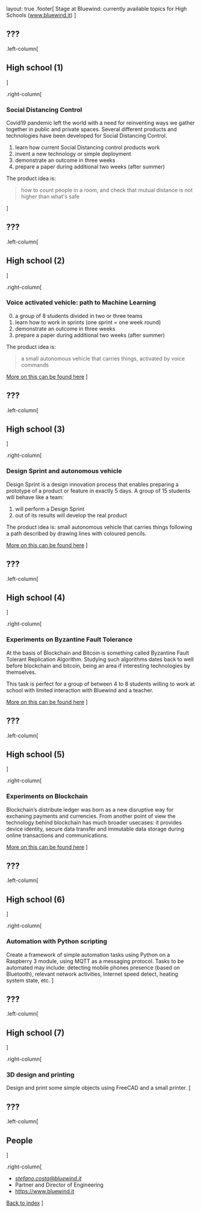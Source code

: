 layout: true
.footer[
Stage at Bluewind: currently available topics for High Schools (www.bluewind.it)
]

???
---

.left-column[
## High school (1)
]

.right-column[
### Social Distancing Control

Covid19 pandemic left the world with a need for reinventing ways we gather together in public and private spaces.
Several different products and technologies have been developed for Social Distancing Control.

1. learn how current Social Distancing control products work
2. invent a new technology or simple deployment
3. demonstrate an outcome in three weeks
4. prepare a paper during additional two weeks (after summer)

The product idea is:

> how to count people in a room, and check that mutual distance is not higher than what's safe

]


???
---

.left-column[
## High school (2)
]

.right-column[
### Voice activated vehicle: path to Machine Learning

0. a group of 8 students divided in two or three teams
1. learn how to work in sprints (one sprint = one week round)
2. demonstrate an outcome in three weeks
3. prepare a paper during additional two weeks (after summer)

The product idea is:

>a small autonomous vehicle that carries things, activated by voice commands

[More on this can be found here](TOPICS-highsc-vehicleml.html)
]


???
---

.left-column[
## High school (3)
]

.right-column[
### Design Sprint and autonomous vehicle

Design Sprint is a design innovation process that enables
preparing a prototype of a product or feature in exactly 5 days.
A group of 15 students will behave like a team:

1. will perform a Design Sprint
2. out of its results will develop the real product

The product idea is: small autonomous vehicle that carries things
following a path described by drawing lines with coloured pencils.

[More on this can be found here](TOPICS-highsc-designsprint.html)
]


???
---

.left-column[
## High school (4)
]

.right-column[
### Experiments on Byzantine Fault Tolerance

At the basis of Blockchain and Bitcoin is something called
Byzantine Fault Tolerant Replication Algorithm.
Studying such algorithms dates back to well
before blockchain and bitcoin, being an area
if interesting technologies by themselves.

This task is perfect for a group of between 4 to 8 students willing
to work at school with limited interaction with Bluewind and a teacher.

[More on this can be found here](TOPICS-highsc-byzantine.html)
]


???
---

.left-column[
## High school (5)
]

.right-column[
### Experiments on Blockchain

Blockchain’s distribute ledger was born as a new disruptive way for
exchaning payments and currencies.
From another point of view the technology behind blockchain has
much broader usecases: it provides device identity, secure data transfer
and immutable data storage during online transactions and communications.

[More on this can be found here](TOPICS-highsc-blockchain.html)
]


???
---

.left-column[
## High school (6)
]

.right-column[
### Automation with Python scripting

Create a framework of simple automation tasks using Python on a
Raspberry 3 module, using MQTT as a messaging protocol. Tasks to be
automated may include: detecting mobile phones presence
(based on Bluetooth), relevant network activities, Internet speed
detect, heating system state, etc.
]

???
---

.left-column[
## High school (7)
]

.right-column[
### 3D design and printing

Design and print some simple objects using FreeCAD and a small printer.
]
  
???
---

.left-column[
## People
]

.right-column[
* *stefano.costa@bluewind.it*
* Partner and Director of Engineering
* https://www.bluewind.it

[Back to index](index.html)
]
